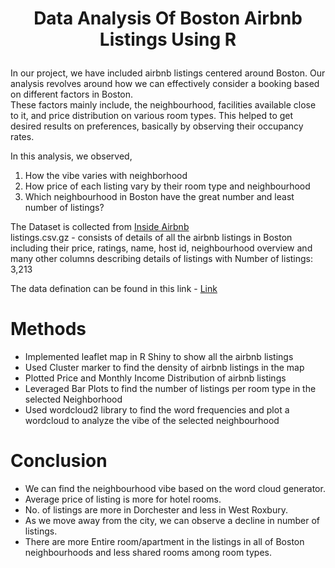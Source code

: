 # <p align = "center">Data Analysis Of Boston Airbnb Listings Using R</p>

In our project, we have included airbnb listings centered around Boston. Our analysis revolves around how we can effectively consider a booking based on different factors in Boston. <br>
These factors mainly include, the neighbourhood, facilities available close to it, and price distribution on various room types. This helped to get desired results on preferences, basically by observing their occupancy rates.

In this analysis, we observed,
1. How the vibe varies with neighborhood
2. How price of each listing vary by their room type and neighbourhood
3. Which neighbourhood in Boston have the great number and least number of listings?

The Dataset is collected from <a href = "http://insideairbnb.com/get-the-data.html">Inside Airbnb</a> <br>
listings.csv.gz - consists of details of all the airbnb listings in Boston including their price, ratings, name, host id, neighbourhood overview and many other columns describing details of listings with Number of listings: 3,213 <br>

The data defination can be found in this link - <a href = "https://docs.google.com/spreadsheets/d/1iWCNJcSutYqpULSQHlNyGInUvHg2BoUGoNRIGa6Szc4/edit#gid=982310896"> Link </a>

# Methods
- Implemented leaflet map in R Shiny to show all the airbnb listings
- Used Cluster marker to find the density of airbnb listings in the map
- Plotted Price and Monthly Income Distribution of airbnb listings
- Leveraged Bar Plots to find the number of listings per room type in the selected Neighborhood
-  Used wordcloud2 library to find the word frequencies and plot a wordcloud to analyze the vibe of the selected neighbourhood

# Conclusion
- We can find the neighbourhood vibe based on the word cloud generator.
- Average price of listing is more for hotel rooms.
- No. of listings are more in Dorchester and less in West Roxbury.
- As we move away from the city, we can observe a decline in number of listings.
- There are more Entire room/apartment in the listings in all of Boston neighbourhoods and less shared rooms among room types.
 
